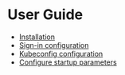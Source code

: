 # User Guide

* [Installation](./installation.md)
* [Sign-in configuration](./config-sign-in.md)
* [Kubeconfig configuration](./config-kubeconfigs.md)
* [Configure startup parameters](./config-startup-parameters.md)
